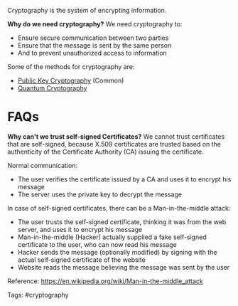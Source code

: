 Cryptography is the system of encrypting information.

**Why do we need cryptography?**
We need cryptography to:
- Ensure secure communication between two parties
- Ensure that the message is sent by the same person
- And to prevent unauthorized access to information

Some of the methods for cryptography are:
- [Public Key Cryptography](Public%20Key%20Cryptography.md) (Common)
- [Quantum Cryptography](Quantum%20Cryptography.md)

# FAQs
**Why can't we trust self-signed Certificates?**
We cannot trust certificates that are self-signed, because X.509 certificates are trusted based on the authenticity of the Certificate Authority (CA) issuing the certificate.

Normal communication:
- The user verifies the certificate issued by a CA and uses it to encrypt his message
- The server uses the private key to decrypt the message

In case of self-signed certificates, there can be a Man-in-the-middle attack:
- The user trusts the self-signed certificate, thinking it was from the web server, and uses it to encrypt his message
- Man-in-the-middle (Hacker) actually supplied a fake self-signed certificate to the user, who can now read his message
- Hacker sends the message (optionally modified) by signing with the actual self-signed certificate of the website
- Website reads the message believing the message was sent by the user

Reference: https://en.wikipedia.org/wiki/Man-in-the-middle_attack

Tags:
#cryptography